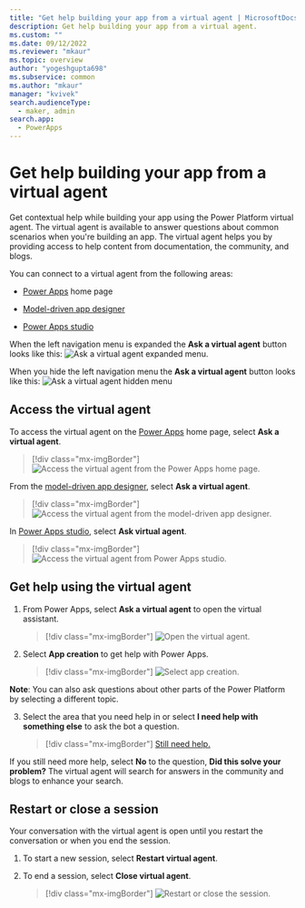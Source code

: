 ```yaml
---
title: "Get help building your app from a virtual agent | MicrosoftDocs"
description: Get help building your app from a virtual agent. 
ms.custom: ""
ms.date: 09/12/2022
ms.reviewer: "mkaur"
ms.topic: overview
author: "yogeshgupta698"
ms.subservice: common
ms.author: "mkaur"
manager: "kvivek"
search.audienceType: 
  - maker, admin
search.app: 
  - PowerApps
---
```


# Get help building your app from a virtual agent

Get contextual help while building your app using the Power Platform virtual agent. The virtual agent is available to answer questions about common scenarios when you're building an app. The virtual agent helps you by providing access to help content from documentation, the community, and blogs.

You can connect to a virtual agent from the following areas:

- [Power Apps](https://make.preview.powerapps.com/) home page

- [Model-driven app designer](/model-driven-apps/app-designer-overview)

- [Power Apps studio](maker/canvas-apps/power-apps-studio)

When the left navigation menu is expanded the **Ask a virtual agent** button looks like this: ![Ask a virtual agent expanded menu.](media/virtual-agent-expanded.png "Ask a virtual agent button in its expanded state")

When you hide the left navigation menu the **Ask a virtual agent** button looks like this: ![Ask a virtual agent hidden menu](media/virtual-agent-hidden.png)

## Access the virtual agent

To access the virtual agent on the [Power Apps](https://make.preview.powerapps.com/) home page, select **Ask a virtual agent**.

> [!div class="mx-imgBorder"]
>![Access the virtual agent from the Power Apps home page.](media/home-page-maker-1.png)

From the [model-driven app designer](https://docs.microsoft.com/en-us/power-apps/maker/model-driven-apps/app-designer-overview), select **Ask a virtual agent**.

> [!div class="mx-imgBorder"]
> ![Access the virtual agent from the model-driven app designer.](media/model-driven-designer-2.png)

In [Power Apps studio](https://docs.microsoft.com/en-us/power-apps/maker/canvas-apps/power-apps-studio), select **Ask virtual agent**.

> [!div class="mx-imgBorder"]
> ![Access the virtual agent from Power Apps studio.](bot/media/power-app-studio-3.png)

## Get help using the virtual agent

1. From Power Apps, select **Ask a virtual agent** to open the virtual assistant.

   > [!div class="mx-imgBorder"]
   >![Open the virtual agent.](media/virtual-agent-1.png)

2. Select **App creation** to get help with Power Apps.

   > [!div class="mx-imgBorder"]
   > ![Select app creation.](media/virtual-agent-2.png)

**Note**: You can also ask questions about other parts of the Power Platform by selecting a different topic.

3. Select the area that you need help in or select **I need help with something else** to ask the bot a question.

   > [!div class="mx-imgBorder"]
   > [Still need help.](media/virtual-agent-3.png)

If you still need more help, select **No** to the question, **Did this solve your problem?** The virtual agent will search for answers in the community and blogs to enhance your search.

## Restart or close a session

Your conversation with the virtual agent is open until you restart the conversation or when you end the session.

1. To start a new session, select **Restart virtual agent**.

2. To end a session, select **Close virtual agent**.

   > [!div class="mx-imgBorder"]
   > ![Restart or close the session.](media/virtual-agent-4.png)
